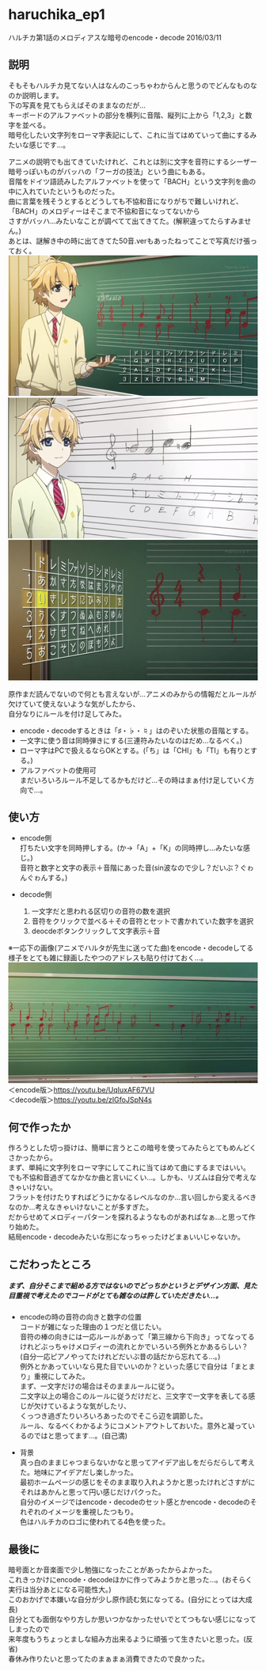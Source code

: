 # haruchika_ep1
ハルチカ第1話のメロディアスな暗号のencode・decode 2016/03/11    

## 説明
そもそもハルチカ見てない人はなんのこっちゃわからんと思うのでどんなものなのか説明します。  
下の写真を見てもらえばそのままなのだが…  
キーボードのアルファベットの部分を横列に音階、縦列に上から「1,2,3」と数字を並べる。  
暗号化したい文字列をローマ字表記にして、これに当てはめていって曲にするみたいな感じです…。  
  
アニメの説明でも出てきていたけれど、これとは別に文字を音符にするシーザー暗号っぽいものがバッハの「フーガの技法」という曲にもある。  
音階をドイツ語読みしたアルファベットを使って「BACH」という文字列を曲の中に入れていたというものだった。  
曲に言葉を残そうとするとどうしても不協和音になりがちで難しいけれど、「BACH」のメロディーはそこまで不協和音になってないから  
さすがバッハ…みたいなことが調べてて出てきてた。(解釈違ってたらすみません。)  
あとは、謎解き中の時に出てきてた50音.verもあったねってことで写真だけ張っておく。  
![](https://github.com/wmrn/haruchika_ep1/blob/master/data/main_code.jpg)
![](https://github.com/wmrn/haruchika_ep1/blob/master/data/Fugue.jpg)
![](https://github.com/wmrn/haruchika_ep1/blob/master/data/50_sound_ver.jpg)

原作まだ読んでないので何とも言えないが…アニメのみからの情報だとルールが欠けていて使えないような気がしたから、  
自分なりにルールを付け足してみた。  

* encode・decodeするときは「♯・♭・♮」はのぞいた状態の音階とする。  
* 一文字に使う音は同時弾きにする(三連符みたいなのはだめ…なるべく。)  
* ローマ字はPCで扱えるならOKとする。(「ち」は「CHI」も「TI」も有りとする。)  
* アルファベットの使用可  
まだいろいろルール不足してるかもだけど…その時はまぁ付け足していく方向で…。  

## 使い方
* encode側  
打ちたい文字を同時押しする。(か→「A」+「K」の同時押し…みたいな感じ。)  
音符と数字と文字の表示＋音階にあった音(sin波なので少し？だいぶ？ぐゎんぐゎんする。)  

* decode側  
  1. 一文字だと思われる区切りの音符の数を選択
  2. 音符をクリックで並べる＋その音符とセットで書かれていた数字を選択
  3. deocdeボタンクリックして文字表示＋音  

※一応下の画像(アニメでハルタが先生に送ってた曲)をencode・decodeしてる様子をとても雑に録画したやつのアドレスも貼り付けておく…。  
![](https://github.com/wmrn/haruchika_ep1/blob/master/data/example.png)  
＜encode版＞<https://youtu.be/UqIuxAF67VU>  
＜decode版＞<https://youtu.be/zIGfoJSpN4s>  


## 何で作ったか
作ろうとした切っ掛けは、簡単に言うとこの暗号を使ってみたらとてもめんどくさかったから。  
まず、単純に文字列をローマ字にしてこれに当てはめて曲にするまではいい。  
でも不協和音過ぎてなかなか曲と言いにくい…。しかも、リズムは自分で考えなきゃいけない。  
フラットを付けたりすればどうにかなるレベルなのか…言い回しから変えるべきなのか…考えなきゃいけないことが多すぎた。  
だからせめてメロディーパターンを探れるようなものがあればなぁ…と思って作り始めた。  
結局encode・decodeみたいな形になっちゃったけどまぁいいじゃないか。  


## こだわったところ
##### まず、自分そこまで組める方ではないのでどっちかというとデザイン方面、見た目重視で考えたのでコードがとても雑なのは許していただきたい…。
* encodeの時の音符の向きと数字の位置  
コードが雑になった理由の１つだと信じたい。  
音符の棒の向きには一応ルールがあって「第三線から下向き」ってなってるけれどぶっちゃけメロディーの流れとかでいろいろ例外とかあるらしい？  
(自分一応ピアノやってたけれどだいぶ昔の話だから忘れてる…。)  
例外とかあっていいなら見た目でいいのか？といった感じで自分は「まとまり」重視にしてみた。  
まず、一文字だけの場合はそのままルールに従う。  
二文字以上の場合このルールに従うだけだと、三文字で一文字を表してる感じが欠けているような気がしたリ、  
くっつき過ぎたりいろいろあったのでそこら辺を調節した。  
ルール、なるべくわかるようにコメントアウトしておいた。意外と凝っているのではと思ってます…。(自己満)  

* 背景  
真っ白のままじゃつまらないかなと思ってアイデア出しをだらだらして考えた。地味にアイデアだし楽しかった。  
最初ホームページの感じをそのまま取り入れようかと思ったけれどさすがにそれはあかんと思って円い感じだけパクった。  
自分のイメージではencode・decodeのセット感とかencode・decodeのそれぞれのイメージを重視したつもり。  
色はハルチカのロゴに使われてる4色を使った。  


## 最後に
暗号面とか音楽面で少し勉強になったことがあったからよかった。  
これきっかけにencode・decodeほかに作ってみようかと思った…。(おそらく実行は当分あとになる可能性大。)  
このおかげで本嫌いな自分が少し原作読む気になってる。(自分にとっては大成長)  
自分とても面倒なやり方しか思いつかなかったせいでとてつもない感じになってしまったので  
来年度もうちょっとましな組み方出来るように頑張って生きたいと思った。(反省)  
春休み作りたいと思ってたのまぁまぁ消費できたので良かった。  
